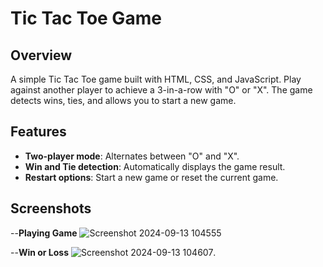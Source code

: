 # Tic Tac Toe Game

## Overview

A simple Tic Tac Toe game built with HTML, CSS, and JavaScript. Play against another player to achieve a 3-in-a-row with "O" or "X". The game detects wins, ties, and allows you to start a new game.

## Features

- **Two-player mode**: Alternates between "O" and "X".
- **Win and Tie detection**: Automatically displays the game result.
- **Restart options**: Start a new game or reset the current game.

## Screenshots

--**Playing Game**
![Screenshot 2024-09-13 104555](https://github.com/user-attachments/assets/b97f0699-0b4b-4f82-be31-ceb8445f0001)

--**Win or Loss**
![Screenshot 2024-09-13 104607](https://github.com/user-attachments/assets/326caaad-8e40-4113-a9cd-63b23c96678f).


